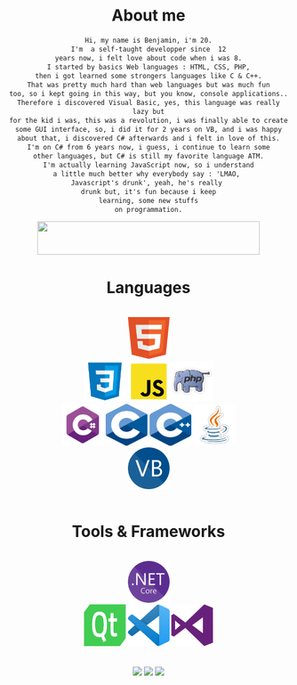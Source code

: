 <style>
.logo {
    width: 75px;
    height: 75px;
}
</style>

<div align="center">

# About me

    Hi, my name is Benjamin, i'm 20.
    I'm  a self-taught developper since  12
    years now, i felt love about code when i was 8.
    I started by basics Web languages : HTML, CSS, PHP,
    then i got learned some strongers languages like C & C++.
    That was pretty much hard than web languages but was much fun
    too, so i kept going in this way, but you know, console applications..
    Therefore i discovered Visual Basic, yes, this language was really lazy but
    for the kid i was, this was a revolution, i was finally able to create
    some GUI interface, so, i did it for 2 years on VB, and i was happy
    about that, i discovered C# afterwards and i felt in love of this.
    I'm on C# from 6 years now, i guess, i continue to learn some
    other languages, but C# is still my favorite language ATM.
    I'm actually learning JavaScript now, so i understand
    a little much better why everybody say : 'LMAO, 
    Javascript's drunk', yeah, he's really 
    drunk but, it's fun because i keep
    learning, some new stuffs
    on programmation.

<img src="https://www.codewars.com/users/Mecopi/badges/large" style="height:60px; width:400px;">

# Languages

<div id="languages">

<br>

<div>
    <img src='res/html.png' style="width: 75px; height: 75px;">
</div>

<div>
    <img src='res/css.png' style="width: 75px; height: 75px;">
    <img src='res/js.png' style="width: 75px; height: 75px;">
    <img src='res/php.png' style="width: 75px; height: 75px;">
</div>

<div>
    <img src='res/csharp.png' style="width: 75px; height: 75px;">
    <img src='res/c.png' style="width: 75px; height: 75px;">
    <img src='res/cpp.png' style="width: 75px; height: 75px;">
    <img src='res/java.png' style="width: 75px; height: 75px;">
</div>

<div>
    <img src='res/vbdotnet.png' style="width: 75px; height: 75px;">
</div>

<br>

</div>

# Tools & Frameworks

<div id="tools">

<br>

<div>
    <img src='res/dotnet.png' style="width: 75px; height: 75px;">
</div>

<div>
    <img src='res/qt.png' style="width: 75px; height: 75px;">
    <img src='res/vscode.png' style="width: 75px; height: 75px;">
    <img src='res/vstudio.png' style="width: 75px; height: 75px;">
</div>

<br>

</div>

<br>

<div>
    <img src="https://github-readme-stats.vercel.app/api?username=benjGam&show_icons=true&theme=radical&count_private=true">
    <img src="https://github-readme-stats.vercel.app/api/top-langs/?username=benjGam&theme=radical&hide_langs_below=8">
    <img src="https://streak-stats.demolab.com/?user=benjGam&theme=tokyonight&locale=fr">
</div>

</div>